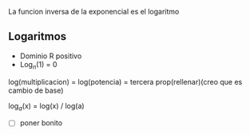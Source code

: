 La funcion inversa de la exponencial es el logaritmo


## Logaritmos
- Dominio R positivo
- Log$_n$(1) = 0


log(multiplicacion) = 
log(potencia) = 
tercera prop(rellenar)(creo que es cambio de base)

log$_a$(x) = log(x) / log(a)
- [ ] poner bonito